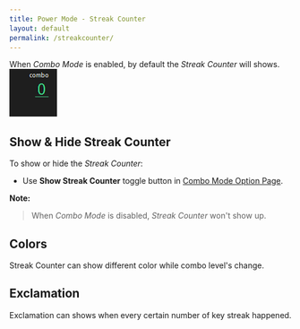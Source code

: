 ```yaml
---
title: Power Mode - Streak Counter
layout: default
permalink: /streakcounter/
---
```


When *Combo Mode* is enabled, by default the *Streak Counter* will shows.
![Streak Counter](StreakCounter.gif)

## **Show** & **Hide** Streak Counter
To show or hide the *Streak Counter*:
* Use **Show Streak Counter** toggle button in [Combo Mode Option Page](../options/combomode/).

**Note:**

> When *Combo Mode* is disabled, *Streak Counter* won't show up.

## Colors
Streak Counter can show different color while combo level's change.

## Exclamation
Exclamation can shows when every certain number of key streak happened.
